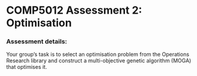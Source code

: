 # COMP5012 Assessment 2: Optimisation

### Assessment details:
Your group’s task is to select an optimisation problem from the Operations Research library and
construct a multi-objective genetic algorithm (MOGA) that optimises it.
